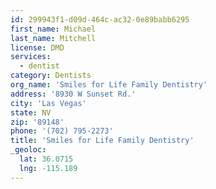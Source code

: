```yaml
---
id: 299943f1-d09d-464c-ac32-0e89babb6295
first_name: Michael
last_name: Mitchell
license: DMD
services:
  - dentist
category: Dentists
org_name: 'Smiles for Life Family Dentistry'
address: '8930 W Sunset Rd.'
city: 'Las Vegas'
state: NV
zip: '89148'
phone: '(702) 795-2273'
title: 'Smiles for Life Family Dentistry'
_geoloc:
  lat: 36.0715
  lng: -115.189
---
```

